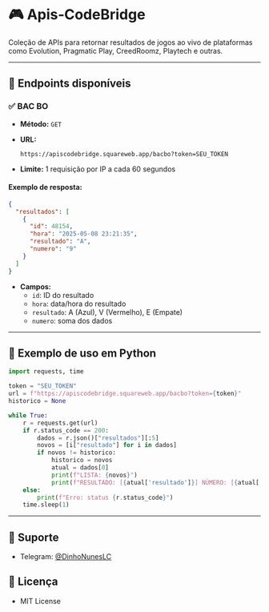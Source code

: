 # 🎮 Apis‑CodeBridge

Coleção de APIs para retornar resultados de jogos ao vivo de plataformas como Evolution, Pragmatic Play, CreedRoomz, Playtech e outras.

---

## 🔗 Endpoints disponíveis

### ✅ BAC BO

- **Método:** `GET`
- **URL:**  
  ```
  https://apiscodebridge.squareweb.app/bacbo?token=SEU_TOKEN
  ```

- **Limite:** 1 requisição por IP a cada 60 segundos

#### Exemplo de resposta:
```json
{
  "resultados": [
    {
      "id": 48154,
      "hora": "2025-05-08 23:21:35",
      "resultado": "A",
      "numero": "9"
    }
  ]
}
```

- **Campos:**
  - `id`: ID do resultado
  - `hora`: data/hora do resultado
  - `resultado`: A (Azul), V (Vermelho), E (Empate)
  - `numero`: soma dos dados

---

## 🐍 Exemplo de uso em Python

```python
import requests, time

token = "SEU_TOKEN"
url = f"https://apiscodebridge.squareweb.app/bacbo?token={token}"
historico = None

while True:
    r = requests.get(url)
    if r.status_code == 200:
        dados = r.json()["resultados"][:5]
        novos = [i["resultado"] for i in dados]
        if novos != historico:
            historico = novos
            atual = dados[0]
            print(f"LISTA: {novos}")
            print(f"RESULTADO: [{atual['resultado']}] NÚMERO: [{atual['numero']}]")
    else:
        print(f"Erro: status {r.status_code}")
    time.sleep(1)
```

---

## 👤 Suporte

- Telegram: [@DinhoNunesLC](https://t.me/DinhoNunesLC)

## 📄 Licença

- MIT License
